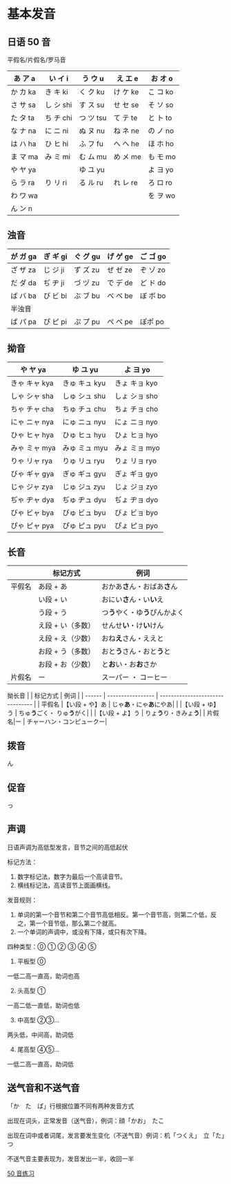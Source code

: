 # 基本发音

## 日语 50 音

平假名/片假名/罗马音

| あ ア a  | い イ i   | う ウ u   | え エ e  | お オ o  |
| -------- | --------- | --------- | -------- | -------- |
| か カ ka | き キ ki  | く ク ku  | け ケ ke | こ コ ko |
| さ サ sa | し シ shi | す ス su  | せ セ se | そ ソ so |
| た タ ta | ち チ chi | つ ツ tsu | て テ te | と ト to |
| な ナ na | に ニ ni  | ぬ ヌ nu  | ね ネ ne | の ノ no |
| は ハ ha | ひ ヒ hi  | ふ フ fu  | へ ヘ he | ほ ホ ho |
| ま マ ma | み ミ mi  | む ム mu  | め メ me | も モ mo |
| や ヤ ya |           | ゆ ユ yu  |          | よ ヨ yo |
| ら ラ ra | り リ ri  | る ル ru  | れ レ re | ろ ロ ro |
| わ ワ wa |           |           |          | を ヲ wo |
| ん ン n  |

## 浊音

| が ガ ga | ぎ ギ gi | ぐ グ gu | げ ゲ ge | ご ゴ go |
| -------- | -------- | -------- | -------- | -------- |
| ざ ザ za | じ ジ ji | ず ズ zu | ぜ ゼ ze | ぞ ゾ zo |
| だ ダ da | ぢ ヂ ji | づ ヅ zu | で デ de | ど ド do |
| ば バ ba | び ビ bi | ぶ ブ bu | べ ベ be | ぼ ボ bo |
| 半浊音   |
| ぱ パ pa | ぴ ピ pi | ぷ プ pu | ぺ ペ pe | ぽポ po  |

## 拗音

| や ヤ ya      | ゆ ユ yu      | よ ヨ yo      |
| ------------- | ------------- | ------------- |
| きゃ キャ kya | きゅ キュ kyu | きょ キョ kyo |
| しゃ シャ sha | しゅ シュ shu | しょ ショ sho |
| ちゃ チャ cha | ちゅ チュ chu | ちょ チョ cho |
| にゃ ニャ nya | にゅ ニュ nyu | にょ ニョ nyo |
| ひゃ ヒャ hya | ひゅ ヒュ hyu | ひょ ヒョ hyo |
| みゃ ミャ mya | みゅ ミュ myu | みょ ミョ myo |
| りゃ リャ rya | りゅ リュ ryu | りょ リョ ryo |
| びゃ ギャ gya | ぎゅ ギュ gyu | ぎょ ギョ gyo |
| じゃ ジャ zya | じゅ ジュ zyu | じょ ジョ zyo |
| ぢゃ ヂャ dya | ぢゅ ヂュ dyu | ぢょ ヂョ dyo |
| びゃ ビャ bya | びゅ ビュ byu | びょ ビョ byo |
| ぴゃ ピャ pya | ぴゅ ピュ pyu | ぴょ ピョ pyo |

## 长音

|        | 标记方式          | 例词                             |
| ------ | ----------------- | -------------------------------- |
| 平假名 | あ段 + あ         | おかあ**さ**ん・おばあ**さ**ん   |
|        | い段 + い         | おにい**さ**ん・い**い**え       |
|        | う段 + う         | つ**う**やく・ゆ**う**ぴんかよく |
|        | え段 + い（多数） | せんせ**い**・け**い**けん       |
|        | え段 + え（少数） | おね**え**さん・ええと           |
|        | お段 + う（多数） | おと**う**さん・おと**う**と     |
|        | お段 + お（少数） | と**お**い・お**お**さか         |
| 片假名 | ー                | スーパー ・ コーヒー             |

拗长音
| | 标记方式 | 例词 |
| ------ | ----------------- | -------------------------------- |
| 平假名 |【い段 + や】あ | じゃ**あ**・にゃ**あ**にやあ|
| |【い段 + ゆ】う | ちゅ**う**ごく・ りゅ**う**がく|
| |【い段 + よ】う | りょ**う**り・きみょ**う**|
| 片假名|ー | チャーハン・コンピュークー|

## 拨音

ん

## 促音

っ

## 声调

日语声调为高低型发言，音节之间的高低起伏

标记方法：

1. 数字标记法，数字为最后一个高读音节。
2. 横线标记法，高读音节上面画横线。

发音规则：

1. 单词的第一个音节和第二个音节高低相反。第一个音节高，则第二个低，反之，第一个音节低，那么第二个就高。
2. 一个单词的声调中，或没有下降，或只有次下降。

四种类型：⓪ ① ② ③ ④ ⑤

1. 平板型 ⓪

一低二高一直高，助词也高

2. 头高型 ①

一高二低一直低，助词也低

3. 中高型 ②③...

两头低，中间高，助词低

4. 尾高型 ④⑤...

一低二高一直高，助词低

## 送气音和不送气音

「か　た　ぱ」行根据位置不同有两种发音方式

出现在词头，正常发音（送气音），例词：顔「かお」　たこ

出现在词中或者词尾，发言要发生变化（不送气音）例词：机「つくえ」　立「た」つ

不送气音主要表现为，发音发出一半，收回一半

[50 音练习](https://zengbin996.github.io/utils/jp)
